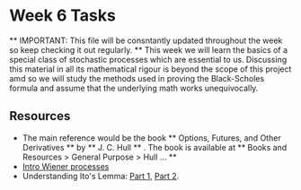 # Week 6 Tasks
** IMPORTANT: This file will be consntantly updated throughout the week so keep checking it out regularly. ** 
This week we will learn the basics of a special class of stochastic processes which are essential to us. Discussing this material in all its mathematical rigour is beyond the scope of this project amd so
we will study the methods used in proving the Black-Scholes formula and assume that the underlying math works unequivocally.

## Resources
- The main reference would be the book ** Options, Futures, and Other Derivatives ** by ** J. C. Hull ** . The book is available at ** Books and Resources > General Purpose > Hull ... ** 
- [Intro Wiener processes](https://youtu.be/ld0rxwAJpkM)
- Understanding Ito's Lemma: [Part 1](https://youtu.be/WqYMCZ6nS4I), [Part 2](https://youtu.be/g6o2HiAn_FQ).
